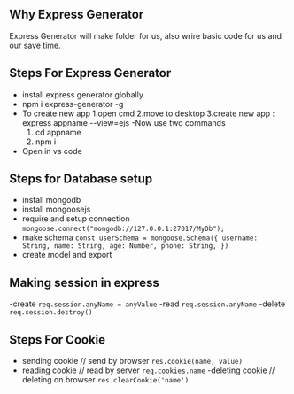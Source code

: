 ## Why Express Generator

Express Generator will make folder for us, also wrire basic code for us and our save time.

## Steps For Express Generator

- install express generator globally.
- npm i express-generator -g
- To create new app
  1.open cmd
  2.move to desktop
  3.create new app : express appname --view=ejs
-Now use two commands 
  1. cd appname 
  2. npm i
- Open in vs code

## Steps for Database setup

- install mongodb
- install mongoosejs
- require and setup connection
  `mongoose.connect("mongodb://127.0.0.1:27017/MyDb");`
- make schema
  `const userSchema = mongoose.Schema({
    username: String,
    name: String,
    age: Number,
    phone: String,
})`
- create model and export

## Making session in express

-create
  `req.session.anyName = anyValue`
-read
  `req.session.anyName`
-delete
  `req.session.destroy()`

## Steps For Cookie

- sending cookie // send by browser
    `res.cookie(name, value)`
- reading cookie // read by server
    `req.cookies.name`
-deleting cookie // deleting on browser
    `res.clearCookie('name')`
